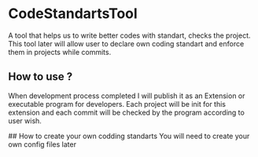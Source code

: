 # CodeStandartsTool
A tool that helps us to write better codes with standart, checks the project. 
This tool later will allow user to declare own coding standart and enforce them in projects while commits. 

## How to use ? 
When development process completed I will publish it as an Extension or executable program for developers. Each project will be init for this extension and each commit will be checked by the program according to user wish. 

## How to create your own codding standarts 
You will need to create your own config files later 